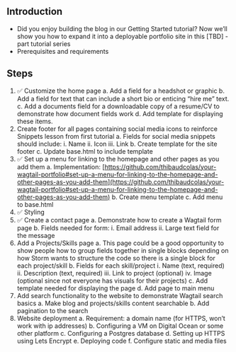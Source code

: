 ## Introduction

* Did you enjoy building the blog in our Getting Started tutorial? Now we’ll show you how to expand it into a deployable portfolio site in this [TBD] - part tutorial series
* Prerequisites and requirements


## Steps

1. ✅ Customize the home page
    a. Add a field for a headshot or graphic
    b. Add a field for text that can include a short bio or enticing “hire me” text.
    c. Add a documents field for a downloadable copy of a resume/CV to demonstrate how document fields work 
    d. Add template for displaying these items.
2. Create footer for all pages containing social media icons to reinforce Snippets lesson from first tutorial
    a. Fields for social media snippets should include:
        i. Name
        ii. Icon
        iii. Link
    b. Create template for the site footer
    c. Update base.html to include template
3. ✅ Set up a menu for linking to the homepage and other pages as you add them
    a. Implementation: [https://github.com/thibaudcolas/your-wagtail-portfolio#set-up-a-menu-for-linking-to-the-homepage-and-other-pages-as-you-add-them](https://github.com/thibaudcolas/your-wagtail-portfolio#set-up-a-menu-for-linking-to-the-homepage-and-other-pages-as-you-add-them) 
    b. Create menu template
    c. Add menu to base.html
4. ✅ Styling
5. ✅ Create a contact page
    a. Demonstrate how to create a Wagtail form page
    b. Fields needed for form:
        i. Email address
        ii. Large text field for the message
6. Add a Projects/Skills page
    a. This page could be a good opportunity to show people how to group fields together in single blocks depending on how Storm wants to structure the code so there is a single block for each project/skill
    b. Fields for each skill/project
        i. Name (text, required)
        ii. Description (text, required)
        iii. Link to project (optional)
        iv. Image (optional since not everyone has visuals for their projects)
    c. Add template needed for displaying the page
    d. Add page to main menu
7. Add search functionality to the website to demonstrate Wagtail search basics
    a. Make blog and projects/skills content searchable
    b. Add pagination to the search
8. Website deployment
    a. Requirement: a domain name (for HTTPS, won’t work with ip addresses)
    b. Configuring a VM on Digital Ocean or some other platform
    c. Configuring a Postgres database
    d. Setting up HTTPS using Lets Encrypt
    e. Deploying code
    f. Configure static and media files